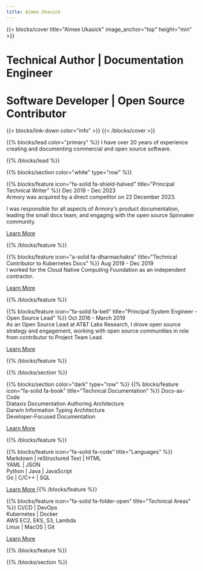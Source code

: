 ```yaml
---
title: Aimee Ukasick
---
```


{{< blocks/cover title="Aimee Ukasick" image_anchor="top" height="min" >}}
<h1>Technical Author | Documentation Engineer</h1>
<h1>Software Developer | Open Source Contributor</h1>
{{< blocks/link-down color="info" >}}
{{< /blocks/cover >}}

{{% blocks/lead color="primary" %}}
I have over 20 years of experience creating and documenting commercial and open source software.

{{% /blocks/lead %}}


{{% blocks/section color="white" type="row" %}}

{{% blocks/feature icon="fa-solid fa-shield-halved" title="Principal Technical Writer" %}}
Dec 2019 - Dec 2023<br>
Armory was acquired by a direct competitor on 22 December 2023.<br>

I was responsible for all aspects of Armory's product documentation, leading the small docs team, and engaging with the open source Spinnaker community.

<a class="btn btn-lg btn-primary me-3 mb-4" href="https://www.linkedin.com/in/aimee-ukasick/">
  Learn More <i class="fas fa-arrow-alt-circle-right ms-2"></i>
</a>

{{% /blocks/feature %}}

{{% blocks/feature icon="a-solid fa-dharmachakra" title="Technical Contributor to Kubernetes Docs" %}}
Aug 2019 - Dec 2019<br>
I worked for the Cloud Native Computing Foundation as an independent contractor.<br>

<a class="btn btn-lg btn-primary me-3 mb-4" href="https://www.linkedin.com/in/aimee-ukasick/">
  Learn More <i class="fas fa-arrow-alt-circle-right ms-2"></i>
</a>

{{% /blocks/feature %}}

{{% blocks/feature icon="fa-solid fa-bell" title="Principal System Engineer - Open Source Lead" %}}
Oct 2016 - March 2019<br>
As an Open Source Lead at AT&T Labs Research, I drove open source strategy and engagement, working with open source communities in role from contributor to Project Team Lead.

<a class="btn btn-lg btn-primary me-3 mb-4" href="https://www.linkedin.com/in/aimee-ukasick/">
  Learn More <i class="fas fa-arrow-alt-circle-right ms-2"></i>
</a>

{{% /blocks/feature %}}


{{% /blocks/section %}}


<!-- skills sections -->

{{% blocks/section color="dark" type="row" %}}
{{% blocks/feature icon="fa-solid fa-book" title="Technical Documentation" %}}
Docs-as-Code<br>
Diataxis Documentation Authoring Architecture<br>
Darwin Information Typing Architecture<br>
Developer-Focused Documentation<br>

<a class="btn btn-lg btn-primary me-3 mb-4" href="https://www.linkedin.com/in/aimee-ukasick/">
  Learn More <i class="fas fa-arrow-alt-circle-right ms-2"></i>
</a>

{{% /blocks/feature %}}


{{% blocks/feature icon="fa-solid fa-code" title="Languages" %}}
Markdown | reStructured Text | HTML <br>
YAML | JSON<br>
Python | Java | JavaScript<br>
Go | C/C++ | SQL<br>

<a class="btn btn-lg btn-primary me-3 mb-4" href="https://www.linkedin.com/in/aimee-ukasick/">
  Learn More <i class="fas fa-arrow-alt-circle-right ms-2"></i>
</a>
{{% /blocks/feature %}}


{{% blocks/feature icon="fa-solid fa-folder-open" title="Technical Areas" %}}
CI/CD | DevOps<br> 
Kubernetes | Docker<br>
AWS EC2, EKS, S3, Lambda<br> 
Linux | MacOS | Git<br>

<a class="btn btn-lg btn-primary me-3 mb-4" href="https://www.linkedin.com/in/aimee-ukasick/">
  Learn More <i class="fas fa-arrow-alt-circle-right ms-2"></i>
</a>

{{% /blocks/feature %}}


{{% /blocks/section %}}




